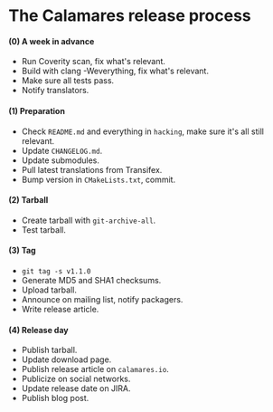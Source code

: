 The Calamares release process
=============================

#### (0) A week in advance
* Run Coverity scan, fix what's relevant.
* Build with clang -Weverything, fix what's relevant.
* Make sure all tests pass.
* Notify translators.

#### (1) Preparation
* Check `README.md` and everything in `hacking`, make sure it's all still relevant.
* Update `CHANGELOG.md`.
* Update submodules.
* Pull latest translations from Transifex.
* Bump version in `CMakeLists.txt`, commit.

#### (2) Tarball
* Create tarball with `git-archive-all`.
* Test tarball.

#### (3) Tag
* `git tag -s v1.1.0`
* Generate MD5 and SHA1 checksums.
* Upload tarball.
* Announce on mailing list, notify packagers.
* Write release article.

#### (4) Release day
* Publish tarball.
* Update download page.
* Publish release article on `calamares.io`.
* Publicize on social networks.
* Update release date on JIRA.
* Publish blog post.
